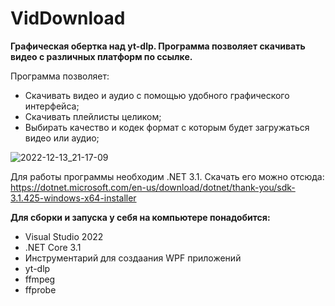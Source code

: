 # VidDownload
**Графическая обертка над yt-dlp. Программа позволяет скачивать видео с различных платформ по ссылке.**

Программа позволяет:
- Скачивать видео и аудио с помощью удобного графического интерфейса;
- Скачивать плейлисты целиком;
- Выбирать качество и кодек формат с которым будет загружаться видео или аудио;

![2022-12-13_21-17-09](https://user-images.githubusercontent.com/26280352/207413282-54278256-7599-47a2-a4d7-9db5609f8be0.png)

Для работы программы необходим .NET 3.1. Скачать его можно отсюда: https://dotnet.microsoft.com/en-us/download/dotnet/thank-you/sdk-3.1.425-windows-x64-installer

**Для сборки и запуска у себя на компьютере понадобится:**
- Visual Studio 2022
- .NET Core 3.1
- Инструментарий для создаания WPF приложений
- yt-dlp
- ffmpeg
- ffprobe
